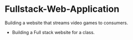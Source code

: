 # Fullstack-Web-Application
Building a website that streams video games to consumers. 

* Building a Full stack website for a class. 
